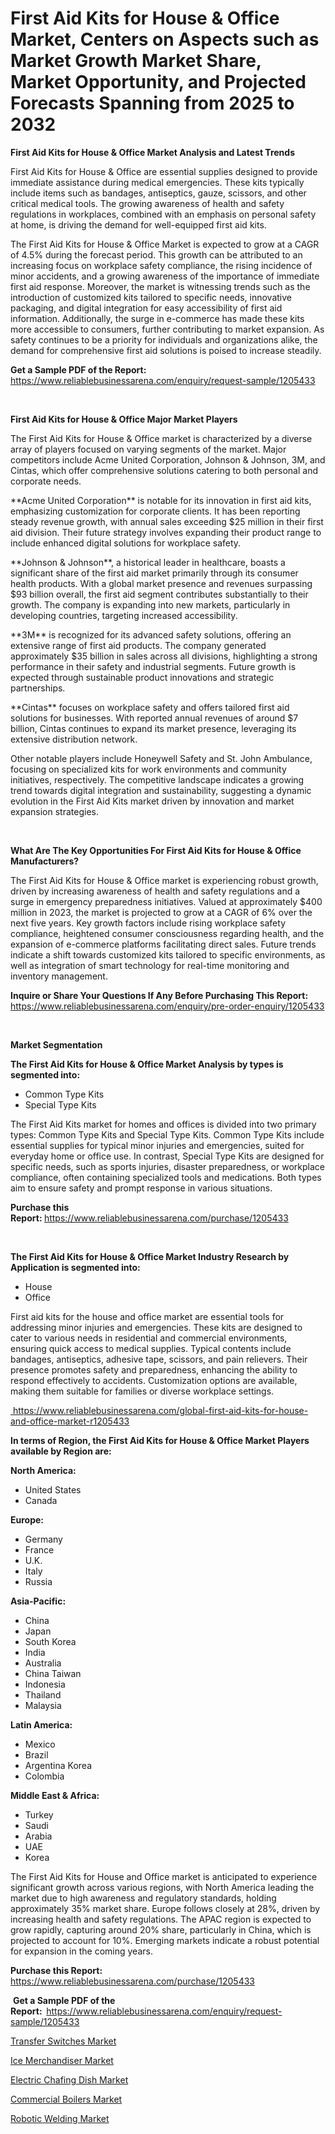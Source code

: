 <p><h1>First Aid Kits for House & Office Market, Centers on Aspects such as Market Growth Market Share, Market Opportunity, and Projected Forecasts Spanning from 2025 to 2032</h1></p><p><strong>First Aid Kits for House & Office Market Analysis and Latest Trends</strong></p>
<p><p>First Aid Kits for House & Office are essential supplies designed to provide immediate assistance during medical emergencies. These kits typically include items such as bandages, antiseptics, gauze, scissors, and other critical medical tools. The growing awareness of health and safety regulations in workplaces, combined with an emphasis on personal safety at home, is driving the demand for well-equipped first aid kits.</p><p>The First Aid Kits for House & Office Market is expected to grow at a CAGR of 4.5% during the forecast period. This growth can be attributed to an increasing focus on workplace safety compliance, the rising incidence of minor accidents, and a growing awareness of the importance of immediate first aid response. Moreover, the market is witnessing trends such as the introduction of customized kits tailored to specific needs, innovative packaging, and digital integration for easy accessibility of first aid information. Additionally, the surge in e-commerce has made these kits more accessible to consumers, further contributing to market expansion. As safety continues to be a priority for individuals and organizations alike, the demand for comprehensive first aid solutions is poised to increase steadily.</p></p>
<p><strong>Get a Sample PDF of the Report:&nbsp;</strong> <a href="https://www.reliablebusinessarena.com/enquiry/request-sample/1205433?utm_campaign=3569&utm_medium=2&utm_source=Github&utm_content=ia&utm_term=26032025&utm_id=first-aid-kits-for-house-office">https://www.reliablebusinessarena.com/enquiry/request-sample/1205433</a></p>
<p>&nbsp;</p>
<p><strong>First Aid Kits for House & Office Major Market Players</strong></p>
<p><p>The First Aid Kits for House & Office market is characterized by a diverse array of players focused on varying segments of the market. Major competitors include Acme United Corporation, Johnson & Johnson, 3M, and Cintas, which offer comprehensive solutions catering to both personal and corporate needs.</p><p>**Acme United Corporation** is notable for its innovation in first aid kits, emphasizing customization for corporate clients. It has been reporting steady revenue growth, with annual sales exceeding $25 million in their first aid division. Their future strategy involves expanding their product range to include enhanced digital solutions for workplace safety.</p><p>**Johnson & Johnson**, a historical leader in healthcare, boasts a significant share of the first aid market primarily through its consumer health products. With a global market presence and revenues surpassing $93 billion overall, the first aid segment contributes substantially to their growth. The company is expanding into new markets, particularly in developing countries, targeting increased accessibility.</p><p>**3M** is recognized for its advanced safety solutions, offering an extensive range of first aid products. The company generated approximately $35 billion in sales across all divisions, highlighting a strong performance in their safety and industrial segments. Future growth is expected through sustainable product innovations and strategic partnerships.</p><p>**Cintas** focuses on workplace safety and offers tailored first aid solutions for businesses. With reported annual revenues of around $7 billion, Cintas continues to expand its market presence, leveraging its extensive distribution network.</p><p>Other notable players include Honeywell Safety and St. John Ambulance, focusing on specialized kits for work environments and community initiatives, respectively. The competitive landscape indicates a growing trend towards digital integration and sustainability, suggesting a dynamic evolution in the First Aid Kits market driven by innovation and market expansion strategies.</p></p>
<p>&nbsp;</p>
<p><strong>What Are The Key Opportunities For First Aid Kits for House & Office Manufacturers?</strong></p>
<p><p>The First Aid Kits for House & Office market is experiencing robust growth, driven by increasing awareness of health and safety regulations and a surge in emergency preparedness initiatives. Valued at approximately $400 million in 2023, the market is projected to grow at a CAGR of 6% over the next five years. Key growth factors include rising workplace safety compliance, heightened consumer consciousness regarding health, and the expansion of e-commerce platforms facilitating direct sales. Future trends indicate a shift towards customized kits tailored to specific environments, as well as integration of smart technology for real-time monitoring and inventory management.</p></p>
<p><strong>Inquire or Share Your Questions If Any Before Purchasing This Report:</strong> <a href="https://www.reliablebusinessarena.com/enquiry/pre-order-enquiry/1205433?utm_campaign=3569&utm_medium=2&utm_source=Github&utm_content=ia&utm_term=26032025&utm_id=first-aid-kits-for-house-office">https://www.reliablebusinessarena.com/enquiry/pre-order-enquiry/1205433</a></p>
<p>&nbsp;</p>
<p><strong>Market Segmentation</strong></p>
<p><strong>The First Aid Kits for House & Office Market Analysis by types is segmented into:</strong></p>
<p><ul><li>Common Type Kits</li><li>Special Type Kits</li></ul></p>
<p><p>The First Aid Kits market for homes and offices is divided into two primary types: Common Type Kits and Special Type Kits. Common Type Kits include essential supplies for typical minor injuries and emergencies, suited for everyday home or office use. In contrast, Special Type Kits are designed for specific needs, such as sports injuries, disaster preparedness, or workplace compliance, often containing specialized tools and medications. Both types aim to ensure safety and prompt response in various situations.</p></p>
<p><strong>Purchase this Report:&nbsp;</strong><a href="https://www.reliablebusinessarena.com/purchase/1205433?utm_campaign=3569&utm_medium=2&utm_source=Github&utm_content=ia&utm_term=26032025&utm_id=first-aid-kits-for-house-office">https://www.reliablebusinessarena.com/purchase/1205433</a></p>
<p>&nbsp;</p>
<p><strong>The First Aid Kits for House & Office Market Industry Research by Application is segmented into:</strong></p>
<p><ul><li>House</li><li>Office</li></ul></p>
<p><p>First aid kits for the house and office market are essential tools for addressing minor injuries and emergencies. These kits are designed to cater to various needs in residential and commercial environments, ensuring quick access to medical supplies. Typical contents include bandages, antiseptics, adhesive tape, scissors, and pain relievers. Their presence promotes safety and preparedness, enhancing the ability to respond effectively to accidents. Customization options are available, making them suitable for families or diverse workplace settings.</p></p>
<p><a href="https://www.reliablebusinessarena.com/global-first-aid-kits-for-house-and-office-market-r1205433?utm_campaign=3569&utm_medium=2&utm_source=Github&utm_content=ia&utm_term=26032025&utm_id=first-aid-kits-for-house-office">&nbsp;https://www.reliablebusinessarena.com/global-first-aid-kits-for-house-and-office-market-r1205433</a></p>
<p><strong>In terms of Region, the First Aid Kits for House & Office Market Players available by Region are:</strong></p>
<p>
    <p> <strong> North America: </strong>
        <ul>
            <li>United States</li>
            <li>Canada</li>
        </ul>
        </p> 
    <p> <strong> Europe: </strong>
        <ul>
            <li>Germany</li>
            <li>France</li>
            <li>U.K.</li>
            <li>Italy</li>
            <li>Russia</li>
        </ul>
        </p> 
    <p> <strong> Asia-Pacific: </strong>
        <ul>
            <li>China</li>
            <li>Japan</li>
            <li>South Korea</li>
            <li>India</li>
            <li>Australia</li>
            <li>China Taiwan</li>
            <li>Indonesia</li>
            <li>Thailand</li>
            <li>Malaysia</li>
        </ul>
        </p> 
    <p> <strong> Latin America: </strong>
        <ul>
            <li>Mexico</li>
            <li>Brazil</li>
            <li>Argentina Korea</li>
            <li>Colombia</li>
        </ul>
        </p> 
    <p> <strong> Middle East & Africa: </strong>
        <ul>
            <li>Turkey</li>
            <li>Saudi</li>
            <li>Arabia</li>
            <li>UAE</li>
            <li>Korea</li>
        </ul>
    </p>
    </p>
<p><p>The First Aid Kits for House and Office market is anticipated to experience significant growth across various regions, with North America leading the market due to high awareness and regulatory standards, holding approximately 35% market share. Europe follows closely at 28%, driven by increasing health and safety regulations. The APAC region is expected to grow rapidly, capturing around 20% share, particularly in China, which is projected to account for 10%. Emerging markets indicate a robust potential for expansion in the coming years.</p></p>
<p><strong>Purchase this Report: </strong><a href="https://www.reliablebusinessarena.com/purchase/1205433?utm_campaign=3569&utm_medium=2&utm_source=Github&utm_content=ia&utm_term=26032025&utm_id=first-aid-kits-for-house-office">https://www.reliablebusinessarena.com/purchase/1205433</a></p>
<p>&nbsp;<strong>Get a Sample PDF of the Report:&nbsp;&nbsp;</strong><a href="https://www.reliablebusinessarena.com/enquiry/request-sample/1205433?utm_campaign=3569&utm_medium=2&utm_source=Github&utm_content=ia&utm_term=26032025&utm_id=first-aid-kits-for-house-office">https://www.reliablebusinessarena.com/enquiry/request-sample/1205433</a></p>
<p><strong></strong></p>
<p><p><a href="https://www.linkedin.com/pulse/transfer-switches-market-trend-indicates-rapid-growth-accelerated-tdj5e?utm_campaign=3569&utm_medium=2&utm_source=Github&utm_content=ia&utm_term=26032025&utm_id=first-aid-kits-for-house-office">Transfer Switches Market</a></p><p><a href="https://www.linkedin.com/pulse/top-factors-boosting-ice-merchandiser-market-growth-54-cagr-rate-krfoe?utm_campaign=3569&utm_medium=2&utm_source=Github&utm_content=ia&utm_term=26032025&utm_id=first-aid-kits-for-house-office">Ice Merchandiser Market</a></p><p><a href="https://www.linkedin.com/pulse/projecting-electric-chafing-dish-markets-rapid-growthwith-dfyse?utm_campaign=3569&utm_medium=2&utm_source=Github&utm_content=ia&utm_term=26032025&utm_id=first-aid-kits-for-house-office">Electric Chafing Dish Market</a></p><p><a href="https://www.linkedin.com/pulse/trend-analysis-commercial-boilers-market-expected-growth-121-ybswe?utm_campaign=3569&utm_medium=2&utm_source=Github&utm_content=ia&utm_term=26032025&utm_id=first-aid-kits-for-house-office">Commercial Boilers Market</a></p><p><a href="https://www.linkedin.com/pulse/robotic-welding-market-size-growing-127-growth-rate-from-8naoe?utm_campaign=3569&utm_medium=2&utm_source=Github&utm_content=ia&utm_term=26032025&utm_id=first-aid-kits-for-house-office">Robotic Welding Market</a></p></p>